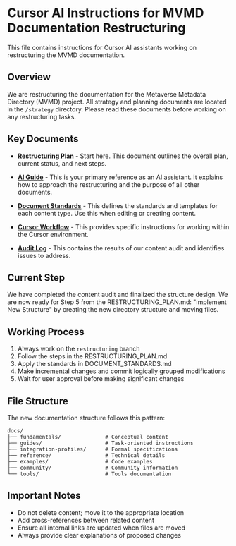 # Cursor AI Instructions for MVMD Documentation Restructuring

This file contains instructions for Cursor AI assistants working on restructuring the MVMD documentation.

## Overview

We are restructuring the documentation for the Metaverse Metadata Directory (MVMD) project. All strategy and planning documents are located in the `/strategy` directory. Please read these documents before working on any restructuring tasks.

## Key Documents

- **[Restructuring Plan](./strategy/RESTRUCTURING_PLAN.md)** - Start here. This document outlines the overall plan, current status, and next steps.

- **[AI Guide](./strategy/AI_GUIDE.md)** - This is your primary reference as an AI assistant. It explains how to approach the restructuring and the purpose of all other documents.

- **[Document Standards](./strategy/DOCUMENT_STANDARDS.md)** - This defines the standards and templates for each content type. Use this when editing or creating content.

- **[Cursor Workflow](./strategy/CURSOR_WORKFLOW.md)** - This provides specific instructions for working within the Cursor environment.

- **[Audit Log](./iteration/audit_log_v1.md)** - This contains the results of our content audit and identifies issues to address.

## Current Step

We have completed the content audit and finalized the structure design. We are now ready for Step 5 from the RESTRUCTURING_PLAN.md: "Implement New Structure" by creating the new directory structure and moving files.

## Working Process

1. Always work on the `restructuring` branch
2. Follow the steps in the RESTRUCTURING_PLAN.md
3. Apply the standards in DOCUMENT_STANDARDS.md
4. Make incremental changes and commit logically grouped modifications
5. Wait for user approval before making significant changes

## File Structure

The new documentation structure follows this pattern:

```
docs/
├── fundamentals/              # Conceptual content
├── guides/                    # Task-oriented instructions
├── integration-profiles/      # Formal specifications
├── reference/                 # Technical details
├── examples/                  # Code examples
├── community/                 # Community information
└── tools/                     # Tools documentation
```

## Important Notes

- Do not delete content; move it to the appropriate location
- Add cross-references between related content
- Ensure all internal links are updated when files are moved
- Always provide clear explanations of proposed changes 